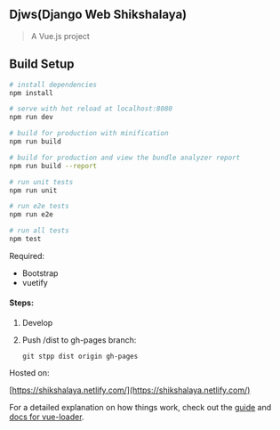 ## Djws(Django Web Shikshalaya)

> A Vue.js project

## Build Setup

``` bash
# install dependencies
npm install

# serve with hot reload at localhost:8080
npm run dev

# build for production with minification
npm run build

# build for production and view the bundle analyzer report
npm run build --report

# run unit tests
npm run unit

# run e2e tests
npm run e2e

# run all tests
npm test
```
Required:
- Bootstrap
- vuetify

#### Steps:
1. Develop
2. Push /dist to gh-pages branch:

    `git stpp dist origin gh-pages`

Hosted on:

[https://shikshalaya.netlify.com/](https://shikshalaya.netlify.com/)

For a detailed explanation on how things work, check out the [guide](http://vuejs-templates.github.io/webpack/) and [docs for vue-loader](http://vuejs.github.io/vue-loader).
